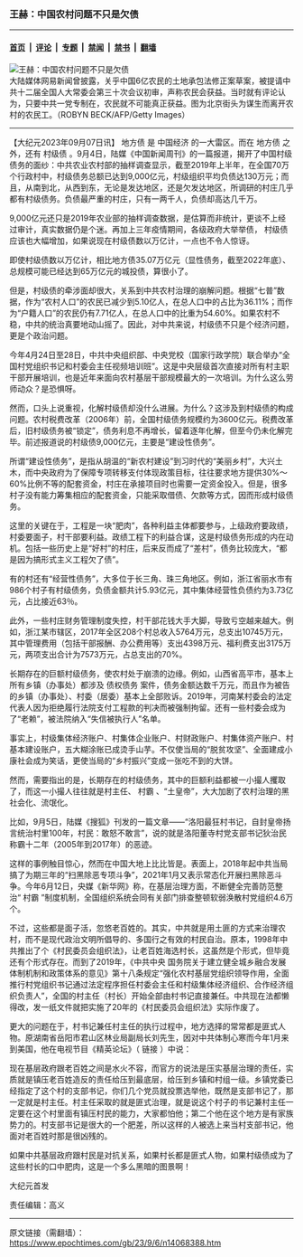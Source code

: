 ### 王赫：中国农村问题不只是欠债

---

#### [首页](../../../..?n14068388) &nbsp;|&nbsp; [评论](../../../../../epoch-comment?n14068388) &nbsp;|&nbsp; [专题](../../../../../epoch-special?n14068388) &nbsp;|&nbsp; [禁闻](../../../../../epoch-news?n14068388) &nbsp;|&nbsp; [禁书](../../../../../books?n14068388) &nbsp;|&nbsp; [翻墙](https://github.com/gfw-breaker/nogfw/blob/master/README.md?n14068388)


<div><img alt="王赫：中国农村问题不只是欠债" class="attachment-djy_600_400 size-djy_600_400 wp-post-image" src="https://i.epochtimes.com/assets/uploads/2022/09/id13827135-042df05c3727e70766e7f1ed89aef917_1200x1200@1200x1200-600x400.jpg"/>
<div class="caption">
 大陆媒体网易新闻曾披露，关乎中国6亿农民的土地承包法修正案草案，被提请中共十二届全国人大常委会第三十次会议初审，声称农民会获益。当时就有评论认为，只要中共一党专制在，农民就不可能真正获益。图为北京街头为谋生而离开农村的农民工。（ROBYN BECK/AFP/Getty Images）
</div></div><hr/><div class="post_content" id="artbody" itemprop="articleBody">
 <!-- article content begin -->
 <p>
  【大纪元2023年09月07日讯】
  <ok href="https://www.epochtimes.com/gb/tag/%E5%9C%B0%E6%96%B9%E5%80%BA.html">
   地方债
  </ok>
  是
  <ok href="https://www.epochtimes.com/gb/tag/%E4%B8%AD%E5%9B%BD%E7%BB%8F%E6%B5%8E.html">
   中国经济
  </ok>
  的一大雷区。而在
  <ok href="https://www.epochtimes.com/gb/tag/%E5%9C%B0%E6%96%B9%E5%80%BA.html">
   地方债
  </ok>
  之外，还有
  <ok href="https://www.epochtimes.com/gb/tag/%E6%9D%91%E7%BA%A7%E5%80%BA.html">
   村级债
  </ok>
  。9月4日，陆媒《中国新闻周刊》的一篇报道，揭开了中国村级债务的面纱：中共农业农村部的抽样调查显示，截至2019年上半年，在全国70万个行政村中，村级债务总额已达到9,000亿元，村级组织平均负债达130万元；而且，从南到北，从西到东，无论是发达地区，还是欠发达地区，所调研的村庄几乎都有村级债务。负债最严重的村庄，只有一两千人，负债却高达几千万。
 </p>
 <p>
  9,000亿元还只是2019年农业部的抽样调查数据，是估算而非统计，更谈不上经过审计，真实数据仍是个迷。再加上三年疫情期间，各级政府大举举债，
  <ok href="https://www.epochtimes.com/gb/tag/%E6%9D%91%E7%BA%A7%E5%80%BA.html">
   村级债
  </ok>
  应该也大幅增加，如果说现在村级债数以万亿计，一点也不令人惊讶。
 </p>
 <p>
  即使村级债数以万亿计，相比地方债35.07万亿元（显性债务，截至2022年底）、总规模可能已经达到65万亿元的城投债，算很小了。
 </p>
 <p>
  但是，村级债的牵涉面却很大，关系到中共农村治理的崩解问题。根据“七普”数据，作为“农村人口”的农民已减少到5.10亿人，在总人口中的占比为36.11%；而作为“户籍人口”的农民仍有7.71亿人，在总人口中的比重为54.60%。如果农村不稳，中共的统治真要地动山摇了。因此，对中共来说，村级债不只是个经济问题，更是个政治问题。
 </p>
 <p>
  今年4月24日至28日，中共中央组织部、中央党校（国家行政学院）联合举办“全国村党组织书记和村委会主任视频培训班”。这是中央层级首次直接对所有村主职干部开展培训，也是近年来面向农村基层干部规模最大的一次培训。为什么这么劳师动众？是恐惧呀。
 </p>
 <p>
  然而，口头上说重视，化解村级债却没什么进展。为什么？这涉及到村级债的构成问题。农村税费改革（2006年）前，全国村级债务规模约为3600亿元。税费改革后，旧村级债务被“锁定”，债务利息不再增长，留着逐年化解，但至今仍未化解完毕。前述报道说的村级债9,000亿元，主要是“建设性债务”。
 </p>
 <p>
  所谓“建设性债务”，是指从胡温的“新农村建设”到习时代的“美丽乡村”，大兴土木，而中央政府为了保障专项转移支付体现政策目标，往往要求地方提供30%～60%比例不等的配套资金，村庄在承接项目时也需要一定资金投入。但是，很多村子没有能力筹集相应的配套资金，只能采取借债、欠款等方式，因而形成村级债务。
 </p>
 <p>
  这里的关键在于，工程是一块“肥肉”，各种利益主体都要参与，上级政府要政绩，村委要面子，村干部要利益。政绩工程下的利益合谋，这是村级债务形成的内在动机。包括一些历史上是“好村”的村庄，后来反而成了“差村”，债务比较庞大，“都是因为搞形式主义工程欠了债”。
 </p>
 <p>
  有的村还有“经营性债务”，大多位于长三角、珠三角地区。例如，浙江省丽水市有986个村子有村级债务，负债金额共计5.93亿元，其中集体经营性负债约为3.73亿元，占比接近63％。
 </p>
 <p>
  此外，一些村庄财务管理制度失控，村干部花钱大手大脚，导致亏空越来越大。例如，浙江某市辖区，2017年全区208个村总收入5764万元，总支出10745万元，其中管理费用（包括干部报酬、办公费用等）支出4398万元、福利费支出3175万元，两项支出合计为7573万元，占总支出的70%。
 </p>
 <p>
  长期存在的巨额村级债务，使农村处于崩溃的边缘。例如，山西省高平市，基本上所有乡镇（办事处）都涉及
  <ok href="https://www.epochtimes.com/gb/tag/%E5%80%BA%E6%9D%83%E5%80%BA%E5%8A%A1.html">
   债权债务
  </ok>
  案件，债务金额达数千万元，而且作为被告的乡镇（办事处）、村委（居委）基本上全部败诉。2019年，河南某村委会的法定代表人因为拒绝履行法院支付工程款的判决而被强制拘留。还有一些村委会成为了“老赖”，被法院纳入“失信被执行人”名单。
 </p>
 <p>
  事实上，村级集体经济账户、村集体企业账户、村财政账户、村集体资产账户、村基本建设账户，五大糊涂账已成烫手山芋。不仅使当局的“脱贫攻坚”、全面建成小康社会成为笑话，更使当局的“乡村振兴”变成一张吃不到的大饼。
 </p>
 <p>
  然而，需要指出的是，长期存在的村级债务，其中的巨额利益都被一小撮人攫取了，而这一小撮人往往就是村主任、
  <ok href="https://www.epochtimes.com/gb/tag/%E6%9D%91%E9%9C%B8.html">
   村霸
  </ok>
  、“土皇帝”，大大加剧了农村治理的黑社会化、流氓化。
 </p>
 <p>
  比如，9月5日，陆媒《搜狐》刊发的一篇文章——“洛阳最狂村书记，自封皇帝扬言统治村里100年，村民：敢怒不敢言”，说的就是洛阳董寺村党支部书记狄治民称霸十二年（2005年到2017年）的恶迹。
 </p>
 <p>
  这样的事例触目惊心，然而在中国大地上比比皆是。表面上，2018年起中共当局搞了为期三年的“扫黑除恶专项斗争”，2021年1月又表示常态化开展扫黑除恶斗争。今年6月12日，央媒《新华网》称，在基层治理方面，不断健全完善防范整治“
  <ok href="https://www.epochtimes.com/gb/tag/%E6%9D%91%E9%9C%B8.html">
   村霸
  </ok>
  ”制度机制，全国组织系统会同有关部门排查整顿软弱涣散村党组织4.6万个。
 </p>
 <p>
  不过，这些都是面子活，忽悠老百姓的。其实，中共就是用土匪的方式来治理农村，而不是现代政治文明所倡导的、多国行之有效的村民自治。原本，1998年中共推出了个《村民委员会组织法》，让老百姓海选村长，这虽然是个形式，但毕竟还有个形式存在。而到了2019年，《中共中央 国务院关于建立健全城乡融合发展体制机制和政策体系的意见》第十八条规定“强化农村基层党组织领导作用，全面推行村党组织书记通过法定程序担任村委会主任和村级集体经济组织、合作经济组织负责人”，全国的村主任（村长）开始全部由村书记直接兼任。中共现在法都懒得改，发一纸文件就把实施了20年的《村民委员会组织法》实际作废了。
 </p>
 <p>
  更大的问题在于，村书记兼任村主任的执行过程中，地方选择的常常都是匪式人物。原湖南省岳阳市君山区林业局副局长刘先生，因对中共体制心寒而今年1月来到美国，他在电视节目《精英论坛》（
  <ok href="https://www.epochtimes.com/gb/23/9/2/n14066063.htm">
   链接
  </ok>
  ）中说：
 </p>
 <p>
  现在基层政府跟老百姓之间是水火不容，而官方的说法是压实基层治理的责任，实质就是镇压老百姓造反的责任给压到最底层，给压到乡镇和村组一级。乡镇党委已经指定了这个村的支部书记，你们几个党员就投票选举他，既然是支部书记了，那一定就是村主任。村主任采取的就是匪式治理，就是说这个村子的书记兼村主任一定要在这个村里面有镇压村民的能力，大家都怕他；第二个他在这个地方是有家族势力的。村支部书记是很大的一个肥差，所以这样的人被选上来当村支部书记，他面对老百姓时那是很凶残的。
 </p>
 <p>
  如果中共基层政府跟村民是对抗关系，如果村长都是匪式人物，如果村级债成为了这些村长的口中肥肉，这是一个多么黑暗的图景啊！
 </p>
 <p>
  大纪元首发
 </p>
 <p>
  责任编辑：高义
 </p>
 <!-- article content end -->
 <div id="below_article_ad">
 </div>
</div>


---

原文链接（需翻墙）：https://www.epochtimes.com/gb/23/9/6/n14068388.htm